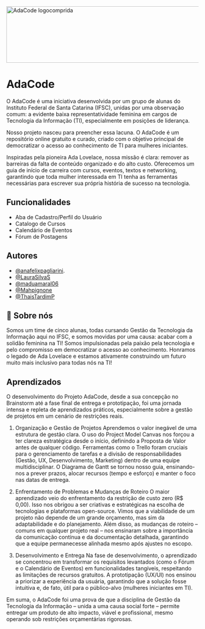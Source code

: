 
<img width="534" height="148" alt="AdaCode logocomprida" src="https://github.com/user-attachments/assets/5d36e09f-2af2-4e4d-aac6-b1e1877cc747" />

# AdaCode

O AdaCode é uma iniciativa desenvolvida por um grupo de alunas do Instituto Federal de Santa Catarina (IFSC), unidas por uma observação comum: a evidente baixa representatividade feminina em cargos de Tecnologia da Informação (TI), especialmente em posições de liderança.

Nosso projeto nasceu para preencher essa lacuna. O AdaCode é um repositório online gratuito e curado, criado com o objetivo principal de democratizar o acesso ao conhecimento de TI para mulheres iniciantes.

Inspiradas pela pioneira Ada Lovelace, nossa missão é clara: remover as barreiras da falta de conteúdo organizado e do alto custo. Oferecemos um guia de início de carreira com cursos, eventos, textos e networking, garantindo que toda mulher interessada em TI tenha as ferramentas necessárias para escrever sua própria história de sucesso na tecnologia.


## Funcionalidades

- Aba de Cadastro/Perfil do Usuário
- Catalogo de Cursos
- Calendário de Eventos
- Fórum de Postagens


## Autores

- [@anafelixpagliarini](https://github.com/anafelixpagliarini).
- [@LauraSilvaS](https://github.com/LauraSilvaS)
- [@maduamaral06](https://www.github.com/maduamaral06)
- [@Mahpignone](https://github.com/Mahpignone)
- [@ThaisTardimP](https://github.com/ThaisTardimP)
  
## 🚀 Sobre nós

Somos um time de cinco alunas, todas cursando Gestão da Tecnologia da Informação aqui no IFSC, e somos movidas por uma causa: acabar com a solidão feminina na TI!
Somos impulsionadas pela paixão pela tecnologia e pelo compromisso em democratizar o acesso ao conhecimento. Honramos o legado de Ada Lovelace e estamos ativamente construindo um futuro muito mais inclusivo para todas nós na TI!

## Aprendizados

O desenvolvimento do Projeto AdaCode, desde a sua concepção no Brainstorm até a fase final de entrega e prototipação, foi uma jornada intensa e repleta de aprendizados práticos, especialmente sobre a gestão de projetos em um cenário de restrições reais.

1. Organização e Gestão de Projetos
Aprendemos o valor inegável de uma estrutura de gestão clara. O uso do Project Model Canvas nos forçou a ter clareza estratégica desde o início, definindo a Proposta de Valor antes de qualquer código. Ferramentas como o Trello foram cruciais para o gerenciamento de tarefas e a divisão de responsabilidades (Gestão, UX, Desenvolvimento, Marketing) dentro de uma equipe multidisciplinar. O Diagrama de Gantt se tornou nosso guia, ensinando-nos a prever prazos, alocar recursos (tempo e esforço) e manter o foco nas datas de entrega.

2. Enfrentamento de Problemas e Mudanças de Roteiro
O maior aprendizado veio do enfrentamento da restrição de custo zero (R$ 0,00). Isso nos obrigou a ser criativas e estratégicas na escolha de tecnologias e plataformas open-source. Vimos que a viabilidade de um projeto não depende de um grande orçamento, mas sim da adaptabilidade e do planejamento. Além disso, as mudanças de roteiro – comuns em qualquer projeto real – nos ensinaram sobre a importância da comunicação contínua e da documentação detalhada, garantindo que a equipe permanecesse alinhada mesmo após ajustes no escopo.

3. Desenvolvimento e Entrega
Na fase de desenvolvimento, o aprendizado se concentrou em transformar os requisitos levantados (como o Fórum e o Calendário de Eventos) em funcionalidades tangíveis, respeitando as limitações de recursos gratuitos. A prototipação (UX/UI) nos ensinou a priorizar a experiência da usuária, garantindo que a solução fosse intuitiva e, de fato, útil para o público-alvo (mulheres iniciantes em TI).

Em suma, o AdaCode foi uma prova de que a disciplina de Gestão da Tecnologia da Informação – unida a uma causa social forte – permite entregar um produto de alto impacto, viável e profissional, mesmo operando sob restrições orçamentárias rigorosas.


